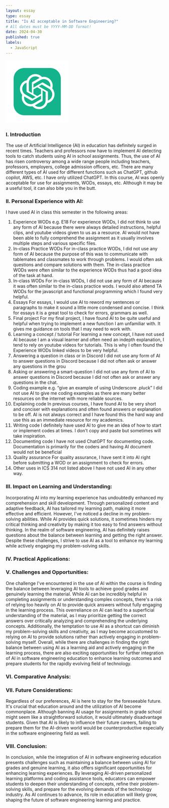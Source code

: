 ```yaml
---
layout: essay
type: essay
title: "Is AI acceptable in Software Engineering?"
# All dates must be YYYY-MM-DD format!
date: 2024-04-30
published: true
labels:
  - JavaScript
---
```

<img width="200px" class="rounded float-start pe-4" src="../img/chatgpt-logo-chat-gpt-app-icon-on-green-background-free-vector.jpg">

### I. Introduction
The use of Artificial Intelligence (AI) in education has definitely surged in recent times. Teachers and professors now have to implement AI detecting tools to catch students using AI in school assignments. Thus, the use of AI has risen controversy among a wide range people including teachers, professors, employers, college admission officers, etc. 
There are many different types of AI used for different functions such as ChatGPT, github copilot, AWS, etc. I have only utilized ChatGPT.
In this course, AI was openly acceptable for use for assignments, WODs, essays, etc. Although it may be a useful tool, it can also bite you in the butt. 

### II. Personal Experience with AI:
I have used AI in class this semester in the following areas:

  1. Experience WODs e.g. E18
For experience WODs, I did not think to use any form of AI because there were always detailed instructions, helpful clips, and youtube videos given to us as a resource. AI would not have been able to fully comprehend the assignment as it usually involves multiple steps and various specific files.  
  2. In-class Practice WODs
For in-class practice WODs, I did not use any form of AI because the purpose of this was to communicate with tablemates and classmates to work through problems. I would often ask questions and compare solutions with them. The in-class practice WODs were often similar to the experience WODs thus had a good idea of the task at hand.  
  3. In-class WODs
For in-class WODs, I did not use any form of AI because it was often similar to the in-class practice wods. I would also attend TA WODs for the javascript and functional programming which I found very helpful. 
  4. Essays
For essays, I would use AI to reword my sentences or paragraphs to make it sound a little more condensed and concise. I think for essays it is a great tool to check for errors, grammars as well. 
  5. Final project
For my final project, I have found AI to be quite useful and helpful when trying to implement a new function I am unfamiliar with. It gives me guidance on tools that I may need to work with. 
  6. Learning a concept / tutorial
For learning a new concept, I have not used AI because I am a visual learner and often need an indepth explanation, I tend to rely on youtube videos for tutorials. This is why I often found the Experience WODs linked videos to be very helpful.  
  7. Answering a question in class or in Discord
I did not use any form of AI to answer questions in Discord because I did not often ask or answer any questions in the grou
  8. Asking or answering a smart-question
I did not use any form of AI to answer questions in Discord because I did not often ask or answer any questions in the chat. 
  9. Coding example e.g. “give an example of using Underscore .pluck”
I did not use AI to give me coding examples as there are many better resources on the internet with more reliable sources. 
  10. Explaining code
In previous courses, I have found AI to be very short and conciser with explanations and often found answers or explanation to be off. AI is not always correct and I have found this the hard way and use this as an immediate resource for my academics. 
  11. Writing code
I definitely have used AI to give me an idea of how to start or implement codes at times. I don't copy and paste but sometimes will take inspiration. 
  12. Documenting code
 I have not used ChatGPT for documenting code. Documentation is primarily for the coders and having AI document would not be beneficial
  13. Quality assurance 
For quality assurance, I have sent it into AI right before submitting a WOD or an assignment to check for errors. 
  14. Other uses in ICS 314 not listed above
I have not used AI in any other way. 

### III. Impact on Learning and Understanding:
Incorporating AI into my learning experience has undoubtedly enhanced my comprehension and skill development. Through personalized content and adaptive feedback, AI has tailored my learning path, making it more effective and efficient. However, I've noticed a decline in my problem-solving abilities. While AI provides quick solutions, it sometimes hinders my critical thinking and creativity by making it too easy to find answers without thinking. In the realm of software engineering, AI has definitely raises questions about the balance between learning and getting the right answer. Despite these challenges, I strive to use AI as a tool to enhance my learning while actively engaging my problem-solving skills. 

### IV. Practical Applications:


### V. Challenges and Opportunities:
One challenge I've encountered in the use of AI within the course is finding the balance between leveraging AI tools to achieve good grades and genuinely learning the material. While AI can be incredibly helpful in completing assignments or understanding complex concepts, there's a risk of relying too heavily on AI to provide quick answers without fully engaging in the learning process. This overreliance on AI can lead to a superficial understanding of the material, as I may prioritize getting the correct answers over critically analyzing and comprehending the underlying concepts. Additionally, the temptation to use AI as a shortcut can diminish my problem-solving skills and creativity, as I may become accustomed to relying on AI to provide solutions rather than actively engaging in problem-solving myself. Overall, while there are challenges in finding the right balance between using AI as a learning aid and actively engaging in the learning process, there are also exciting opportunities for further integration of AI in software engineering education to enhance learning outcomes and prepare students for the rapidly evolving field of technology.


### VI. Comparative Analysis:


### VII. Future Considerations:
Regardless of our preferences, AI is here to stay for the foreseeable future. It's crucial that education around and the utilization of AI become commonplace. Although banning AI usage for assignments in grade school might seem like a straightforward solution, it would ultimately disadvantage students. Given that AI is likely to influence their future careers, failing to prepare them for the AI-driven world would be counterproductive especially in the software engineering field as well.

### VIII. Conclusion:

In conclusion, while the integration of AI in software engineering education presents challenges such as maintaining a balance between using AI for grades and genuine learning, it also offers significant opportunities for enhancing learning experiences. By leveraging AI-driven personalized learning platforms and coding assistance tools, educators can empower students to deepen their understanding of concepts, refine their problem-solving skills, and prepare for the evolving demands of the technology industry. As AI continues to advance, its role in education will likely grow, shaping the future of software engineering learning and practice.
